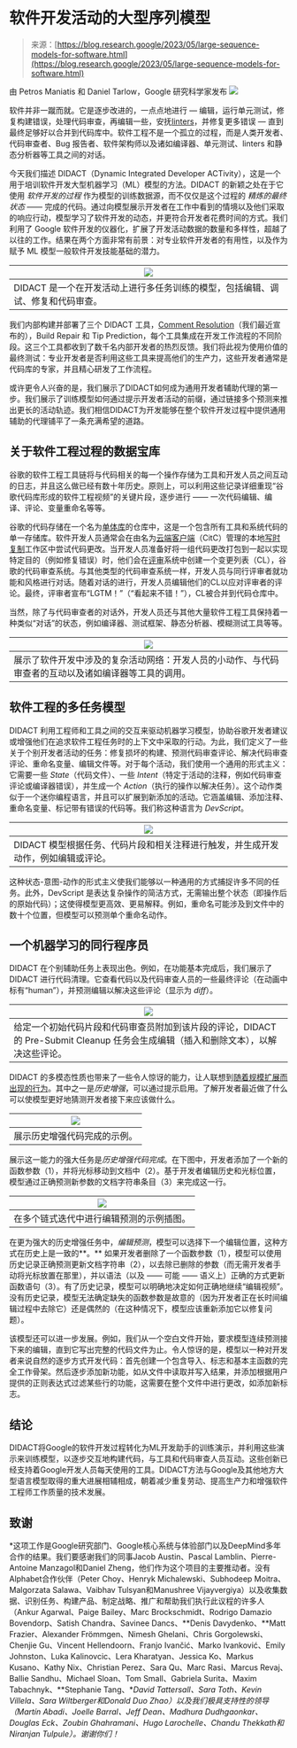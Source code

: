 <!--yml

category: 未分类

date: 2024-05-27 14:29:04

-->

# 软件开发活动的大型序列模型

> 来源：[https://blog.research.google/2023/05/large-sequence-models-for-software.html](https://blog.research.google/2023/05/large-sequence-models-for-software.html)

由 Petros Maniatis 和 Daniel Tarlow，Google 研究科学家发布 ![](img/a1ca82879abe550f982f8bd11e5aeb54.png)

软件并非一蹴而就。它是逐步改进的，一点点地进行 — 编辑，运行单元测试，修复构建错误，处理代码审查，再编辑一些，安抚[linters](https://en.wikipedia.org/wiki/Lint_(software))，并修复更多错误 — 直到最终足够好以合并到代码库中。软件工程不是一个孤立的过程，而是人类开发者、代码审查者、Bug 报告者、软件架构师以及诸如编译器、单元测试、linters 和静态分析器等工具之间的对话。

今天我们描述 DIDACT（​​Dynamic Integrated Developer ACTivity），这是一个用于培训软件开发大型机器学习（ML）模型的方法。DIDACT 的新颖之处在于它使用 *软件开发的过程* 作为模型的训练数据源，而不仅仅是这个过程的 *精炼的最终状态* —— 完成的代码。通过向模型展示开发者在工作中看到的情境以及他们采取的响应行动，模型学习了软件开发的动态，并更符合开发者花费时间的方式。我们利用了 Google 软件开发的仪器化，扩展了开发活动数据的数量和多样性，超越了以往的工作。结果在两个方面非常有前景：对专业软件开发者的有用性，以及作为赋予 ML 模型一般软件开发技能基础的潜力。

| [![](img/560cdad8757928c28828ba961f532690.png)](https://blogger.googleusercontent.com/img/b/R29vZ2xl/AVvXsEiJD9kDvfSCOudyA3cXrYr3eYIKzuqNfndwpoZVHsENIIFUTARGBFoqn_IE627Zk2iGuQg3NFOGcPw2pCA8fBSYv-iBzYNEw4yoOGghZrNvo1AJY1K0o9IvzMCqKjKPEKupP7NL8yQqBs3BUzoizgePEBgZN5vN9Ni7B0a2_eCs4GzFEJYDUR2xF4TIYg/s1475/image2.png) |
| --- |
| DIDACT 是一个在开发活动上进行多任务训练的模型，包括编辑、调试、修复和代码审查。 |

我们内部构建并部署了三个 DIDACT 工具，[Comment Resolution](https://ai.googleblog.com/2023/05/resolving-code-review-comments-with-ml.html)（我们最近宣布的），Build Repair 和 Tip Prediction，每个工具集成在开发工作流程的不同阶段。这三个工具都收到了数千名内部开发者的热烈反馈。我们将此视为使用价值的最终测试：专业开发者是否利用这些工具来提高他们的生产力，这些开发者通常是代码库的专家，并且精心研发了工作流程。

或许更令人兴奋的是，我们展示了DIDACT如何成为通用开发者辅助代理的第一步。我们展示了训练模型如何通过提示开发者活动的前缀，通过链接多个预测来推出更长的活动轨迹。我们相信DIDACT为开发能够在整个软件开发过程中提供通用辅助的代理铺平了一条充满希望的道路。

## 关于软件工程过程的数据宝库

谷歌的软件工程工具链将与代码相关的每一个操作存储为工具和开发人员之间互动的日志，并且这么做已经有数十年历史。原则上，可以利用这些记录详细重现“谷歌代码库形成的软件工程视频”的关键片段，逐步进行 —— 一次代码编辑、编译、评论、变量重命名等等。

谷歌的代码存储在一个名为[单体库](https://zh.wikipedia.org/wiki/%E5%8D%95%E4%BD%93%E5%BA%93)的仓库中，这是一个包含所有工具和系统代码的单一存储库。软件开发人员通常会在由名为[云端客户端](https://cacm.acm.org/magazines/2016/7/204032-why-google-stores-billions-of-lines-of-code-in-a-single-repository/fulltext)（CitC）管理的本地[写时复制](https://zh.wikipedia.org/wiki/%E5%86%99%E6%97%B6%E5%A4%8D%E5%88%B6)工作区中尝试代码更改。当开发人员准备好将一组代码更改打包到一起以实现特定目的（例如修复错误）时，他们会在[评审](https://abseil.io/resources/swe-book/html/ch19.html)系统中创建一个变更列表（CL），谷歌的代码审查系统。与其他类型的代码审查系统一样，开发人员与同行评审者就功能和风格进行对话。随着对话的进行，开发人员编辑他们的CL以应对评审者的评论。最终，评审者宣布“LGTM！”（“看起来不错！”），CL被合并到代码仓库中。

当然，除了与代码审查者的对话外，开发人员还与其他大量软件工程工具保持着一种类似“对话”的状态，例如编译器、测试框架、静态分析器、模糊测试工具等等。

| [![](img/7b8d0e0dd6ee4742cfdaaf05b613843d.png)](https://blogger.googleusercontent.com/img/b/R29vZ2xl/AVvXsEjhdDAeePURbX0syZUQcLifMLS9uMw-ufpwg8jUXQoQMyHa0UNstR_vA7mqan_fjqzlXLuSlwVZItU-dqZne3Bk4Adsb2DLTi__wX0vmfk_JnEjRC_tmE72e7woRNCsZO6znn3OCQsZLZvZrlU55byBsm3oi5ubHBvDizqvz3N83je01r7XtZ6cuvEZZA/s1877/image4.gif) |
| --- |
| 展示了软件开发中涉及的复杂活动网络：开发人员的小动作、与代码审查者的互动以及诸如编译器等工具的调用。 |

## 软件工程的多任务模型

DIDACT 利用工程师和工具之间的交互来驱动机器学习模型，协助谷歌开发者建议或增强他们在追求软件工程任务时的上下文中采取的行动。为此，我们定义了一些关于个别开发者活动的任务：修复损坏的构建、预测代码审查评论、解决代码审查评论、重命名变量、编辑文件等。对于每个活动，我们使用一个通用的形式主义：它需要一些 *State*（代码文件）、一些 *Intent*（特定于活动的注释，例如代码审查评论或编译器错误），并生成一个 *Action*（执行的操作以解决任务）。这个动作类似于一个迷你编程语言，并且可以扩展到新添加的活动。它涵盖编辑、添加注释、重命名变量、标记带有错误的代码等。我们称这种语言为 *DevScript*。

| [![](img/e501ce4e695031908597de318fc17d3c.png)](https://blogger.googleusercontent.com/img/b/R29vZ2xl/AVvXsEgsd4dFYSNVxcg20eqgJqdr3u9S2hHsBlqOelnix5XZd5zIhrZIemDLaF3CcaMk09Y_9kyDkhAuAq2-STjKDOP1Tb9ShsE91FpNgnLRqOxIzCKrTj2_WaAJUlRxikaLmQK2iv7YfpnQtQeaUeIXNCRE9efYju6KxGBEu4zwDA0vQ6qla6dNvpResnch2w/s1200/DIDACT.gif) |
| --- |
| DIDACT 模型根据任务、代码片段和相关注释进行触发，并生成开发动作，例如编辑或评论。 |

这种状态-意图-动作的形式主义使我们能够以一种通用的方式捕捉许多不同的任务。此外，DevScript 是表达复杂操作的简洁方式，无需输出整个状态（即操作后的原始代码）；这使得模型更高效、更易解释。例如，重命名可能涉及到文件中的数十个位置，但模型可以预测单个重命名动作。

## 一个机器学习的同行程序员

DIDACT 在个别辅助任务上表现出色。例如，在功能基本完成后，我们展示了 DIDACT 进行代码清理。它查看代码以及代码审查人员的一些最终评论（在动画中标有“human”），并预测编辑以解决这些评论（显示为 *diff*）。

| [![](img/0958309b8514560c095f51ab8b05fa55.png)](https://blogger.googleusercontent.com/img/b/R29vZ2xl/AVvXsEgNMPCHlZwRpo4EKM-HZt7qVII342P6kFgSK18H2sYqftvqmrEC-SZp9FsmgvpZtafgCid3WF905_ooJrA8vEFNs7M4B9Ox5pObqzvCltaAUXouIkiVpLWKRs-VEY0Dhpg11RbH7iJfhdinkNegpK0rOhTPR7rdzleQJzpIErVIZBkPi3WjisexB0Uklw/s897/DIDACT2.gif) |
| --- |
| 给定一个初始代码片段和代码审查员附加到该片段的评论，DIDACT 的 Pre-Submit Cleanup 任务会生成编辑（插入和删除文本），以解决这些评论。 |

DIDACT 的多模态性质也带来了一些令人惊讶的能力，让人联想到[随着规模扩展而出现的行为](https://ai.googleblog.com/2022/11/characterizing-emergent-phenomena-in.html)。其中之一是*历史增强*，可以通过提示启用。了解开发者最近做了什么可以使模型更好地猜测开发者接下来应该做什么。

| [![](img/de9f20eedef70be1d4b92b012ac76253.png)](https://blogger.googleusercontent.com/img/b/R29vZ2xl/AVvXsEjgwd-Dvh_esu_26f2rO6DKwMpGyDF0wKHzasGuD3RhXNJiJR5cM613KLSuabNp5hvKV9dF2vzHd7XkUOKD4d7l1cOyV2ovYwxWLECmudUKDk5bmVNOg5eImsqUJbkUkPWk7yOiCogafub7eHb9B3cytjGInIICcMoWFrTlsgqfN3B9IvHFPbWbwfIkZQ/s1044/CitCMonster.gif) |
| --- |
| 展示历史增强代码完成的示例。 |

展示这一能力的强大任务是*历史增强代码完成*。在下图中，开发者添加了一个新的函数参数（1），并将光标移动到文档中（2）。基于开发者编辑历史和光标位置，模型通过正确预测新参数的文档字符串条目（3）来完成这一行。

| [![](img/f6baad53225c42e13ec7a315c6d00110.png)](https://blogger.googleusercontent.com/img/b/R29vZ2xl/AVvXsEj_ao8R6Rv9t0sz_O27BPC0Wy3dpbllP101ovPL1yklPN4SqJu8B94EZyhKumBZLsbmuiLdNVlA92wmOgnBQ-nglk2FcNRc4B2J2hFsR3x0Zy2XWcDGylowaxI2hDJH2cAyIzAEcZqCeg8PsLWCNkKzhr-jnMPr4_aGjjZguCogRalV2582jqshece5bA/s1048/DIDACT4.gif) |
| --- |
| 在多个链式迭代中进行编辑预测的示例插图。 |

在更为强大的历史增强任务中，*编辑预测*，模型可以选择下一个编辑位置，这种方式在历史上是一致的**。** 如果开发者删除了一个函数参数（1），模型可以使用历史记录正确预测更新文档字符串（2），以去除已删除的参数（而无需开发者手动将光标放置在那里），并以语法（以及 —— 可能 —— 语义上）正确的方式更新函数语句（3）。有了历史记录，模型可以明确地决定如何正确地继续“编辑视频”。没有历史记录，模型无法确定缺失的函数参数是故意的（因为开发者正在长时间编辑过程中去除它）还是偶然的（在这种情况下，模型应该重新添加它以修复问题）。

该模型还可以进一步发展。例如，我们从一个空白文件开始，要求模型连续预测接下来的编辑，直到它写出完整的代码文件为止。令人惊讶的是，模型以一种对开发者来说自然的逐步方式开发代码：首先创建一个包含导入、标志和基本主函数的完全工作骨架。然后逐步添加新功能，如从文件中读取并写入结果，并添加根据用户提供的正则表达式过滤某些行的功能，这需要在整个文件中进行更改，如添加新标志。

## 结论

DIDACT将Google的软件开发过程转化为ML开发助手的训练演示，并利用这些演示来训练模型，以逐步交互地构建代码，与工具和代码审查人员互动。这些创新已经支持着Google开发人员每天使用的工具。DIDACT方法与Google及其他地方大型语言模型取得的重大进展相辅相成，朝着减少重复劳动、提高生产力和增强软件工程师工作质量的技术发展。

## 致谢

*这项工作是Google研究部门、Google核心系统与体验部门以及DeepMind多年合作的结果。我们要感谢我们的同事Jacob Austin、Pascal Lamblin、Pierre-Antoine Manzagol和Daniel Zheng，他们作为这个项目的主要推动者。没有Alphabet合作伙伴（Peter Choy、Henryk Michalewski、Subhodeep Moitra、Malgorzata Salawa、Vaibhav Tulsyan和Manushree Vijayvergiya）以及收集数据、识别任务、构建产品、制定战略、推广和帮助我们执行此议程的许多人（Ankur Agarwal、Paige Bailey、Marc Brockschmidt、Rodrigo Damazio Bovendorp、Satish Chandra、Savinee Dancs、**Denis Davydenko、**Matt Frazier、Alexander Frömmgen、Nimesh Ghelani、Chris Gorgolewski、Chenjie Gu、Vincent Hellendoorn、Franjo Ivančić、Marko Ivanković、Emily Johnston、Luka Kalinovcic、Lera Kharatyan、Jessica Ko、Markus Kusano、Kathy Nix、Christian Perez、Sara Qu、Marc Rasi、Marcus Revaj、Ballie Sandhu、Michael Sloan、Tom Small、Gabriela Surita、Maxim Tabachnyk、**Stephanie Tang、**David Tattersall、Sara Toth、Kevin Villela、Sara Wiltberger和Donald Duo Zhao）以及我们极具支持性的领导（Martín Abadi、Joelle Barral、Jeff Dean、Madhura Dudhgaonkar、Douglas Eck、Zoubin Ghahramani、Hugo Larochelle、Chandu Thekkath和Niranjan Tulpule）。谢谢你们！*
